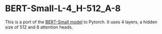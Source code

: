 # BERT-Small-L-4_H-512_A-8
This is a port of the [BERT-Small model](https://github.com/google-research/bert) to Pytorch. It uses 4 layers, a hidden size of 512 and 8 attention heads. 